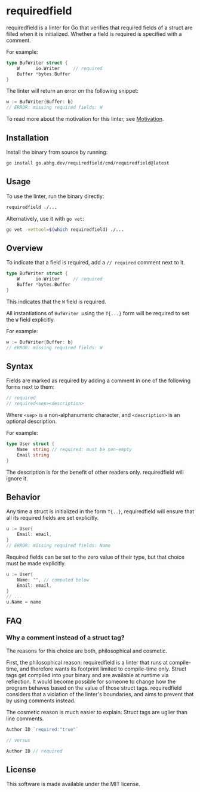 # requiredfield

requiredfield is a linter for Go that verifies that
required fields of a struct are filled when it is initialized.
Whether a field is required is specified with a comment.

For example:

```go
type BufWriter struct {
    W      io.Writer     // required
    Buffer *bytes.Buffer
}
```

The linter will return an error on the following snippet:

```go
w := BufWriter{Buffer: b}
// ERROR: missing required fields: W
```

To read more about the motivation for this linter,
see [Motivation](doc/MOTIVATION.md).

## Installation

Install the binary from source by running:

```bash
go install go.abhg.dev/requiredfield/cmd/requiredfield@latest
```

## Usage

To use the linter, run the binary directly:

```bash
requiredfield ./...
```

Alternatively, use it with `go vet`:

```bash
go vet -vettool=$(which requiredfield) ./...
```

## Overview

To indicate that a field is required,
add a `// required` comment next to it.

```go
type BufWriter struct {
    W      io.Writer     // required
    Buffer *bytes.Buffer
}
```

This indicates that the `W` field is required.

All instantiations of `BufWriter `using the `T{...}` form
will be required to set the `W` field explicitly.

For example:

```go
w := BufWriter{Buffer: b}
// ERROR: missing required fields: W
```

## Syntax

Fields are marked as required by adding a comment
in one of the following forms next to them:

```go
// required
// required<sep><description>
```

Where `<sep>` is a non-alphanumeric character,
and `<description>` is an optional description.

For example:

```go
type User struct {
    Name  string // required: must be non-empty
    Email string
}
```

The description is for the benefit of other readers only.
requiredfield will ignore it.

## Behavior

Any time a struct is initialized in the form `T{..}`,
requiredfield will ensure that all its required fields are set explicitly.

```go
u := User{
    Email: email,
}
// ERROR: missing required fields: Name
```

Required fields can be set to the zero value of their type,
but that choice must be made explicitly.

```go
u := User{
    Name: "", // computed below
    Email: email,
}
// ...
u.Name = name
```

## FAQ

### Why a comment instead of a struct tag?

The reasons for this choice are both, philosophical and cosmetic.

First, the philosophical reason:
requiredfield is a linter that runs at compile-time,
and therefore wants its footprint limited to compile-time only.
Struct tags get compiled into your binary
and are available at runtime via reflection.
It would become possible for someone to
change how the program behaves based on the value of those struct tags.
requiredfield considers that a violation of the linter's boundaries,
and aims to prevent that by using comments instead.

The cosmetic reason is much easier to explain:
Struct tags are uglier than line comments.

```go
Author ID `required:"true"`

// versus

Author ID // required
```

## License

This software is made available under the MIT license.

